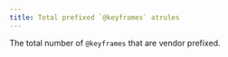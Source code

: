 ```yaml
---
title: Total prefixed `@keyframes` atrules
---
```


The total number of `@keyframes` that are vendor prefixed.
